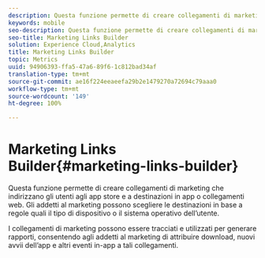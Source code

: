 ```yaml
---
description: Questa funzione permette di creare collegamenti di marketing che indirizzano gli utenti agli app store e a destinazioni in app o collegamenti web. Gli addetti al marketing possono scegliere le destinazioni in base a regole quali il tipo di dispositivo o il sistema operativo dell’utente.
keywords: mobile
seo-description: Questa funzione permette di creare collegamenti di marketing che indirizzano gli utenti agli app store e a destinazioni in app o collegamenti web. Gli addetti al marketing possono scegliere le destinazioni in base a regole quali il tipo di dispositivo o il sistema operativo dell’utente.
seo-title: Marketing Links Builder
solution: Experience Cloud,Analytics
title: Marketing Links Builder
topic: Metrics
uuid: 94906393-ffa5-47a6-89f6-1c812bad34af
translation-type: tm+mt
source-git-commit: ae16f224eeaeefa29b2e1479270a72694c79aaa0
workflow-type: tm+mt
source-wordcount: '149'
ht-degree: 100%

---
```



# Marketing Links Builder{#marketing-links-builder}

Questa funzione permette di creare collegamenti di marketing che indirizzano gli utenti agli app store e a destinazioni in app o collegamenti web. Gli addetti al marketing possono scegliere le destinazioni in base a regole quali il tipo di dispositivo o il sistema operativo dell’utente.

I collegamenti di marketing possono essere tracciati e utilizzati per generare rapporti, consentendo agli addetti al marketing di attribuire download, nuovi avvii dell’app e altri eventi in-app a tali collegamenti.
